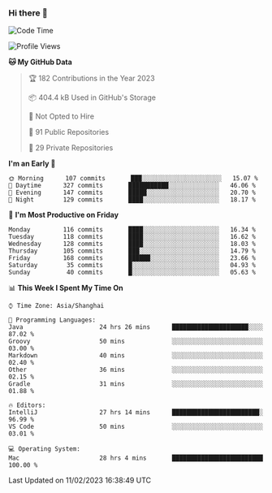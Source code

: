 ### Hi there 👋

<!--
**qbosen/qbosen** is a ✨ _special_ ✨ repository because its `README.md` (this file) appears on your GitHub profile.

Here are some ideas to get you started:

- 🔭 I’m currently working on ...
- 🌱 I’m currently learning ...
- 👯 I’m looking to collaborate on ...
- 🤔 I’m looking for help with ...
- 💬 Ask me about ...
- 📫 How to reach me: ...
- 😄 Pronouns: ...
- ⚡ Fun fact: ...
-->

<!--START_SECTION:waka-->
![Code Time](http://img.shields.io/badge/Code%20Time-1%2C166%20hrs%2031%20mins-blue)

![Profile Views](http://img.shields.io/badge/Profile%20Views-0-blue)

**🐱 My GitHub Data** 

> 🏆 182 Contributions in the Year 2023
 > 
> 📦 404.4 kB Used in GitHub's Storage 
 > 
> 🚫 Not Opted to Hire
 > 
> 📜 91 Public Repositories 
 > 
> 🔑 29 Private Repositories  
 > 
**I'm an Early 🐤** 

```text
🌞 Morning      107 commits       ███░░░░░░░░░░░░░░░░░░░░░░   15.07 % 
🌆 Daytime      327 commits       ███████████░░░░░░░░░░░░░░   46.06 % 
🌃 Evening      147 commits       █████░░░░░░░░░░░░░░░░░░░░   20.70 % 
🌙 Night        129 commits       ████░░░░░░░░░░░░░░░░░░░░░   18.17 % 

```
📅 **I'm Most Productive on Friday** 

```text
Monday         116 commits       ████░░░░░░░░░░░░░░░░░░░░░   16.34 % 
Tuesday        118 commits       ████░░░░░░░░░░░░░░░░░░░░░   16.62 % 
Wednesday      128 commits       ████░░░░░░░░░░░░░░░░░░░░░   18.03 % 
Thursday       105 commits       ███░░░░░░░░░░░░░░░░░░░░░░   14.79 % 
Friday         168 commits       ██████░░░░░░░░░░░░░░░░░░░   23.66 % 
Saturday        35 commits       █░░░░░░░░░░░░░░░░░░░░░░░░   04.93 % 
Sunday          40 commits       █░░░░░░░░░░░░░░░░░░░░░░░░   05.63 % 

```


📊 **This Week I Spent My Time On** 

```text
⌚︎ Time Zone: Asia/Shanghai

💬 Programming Languages: 
Java                     24 hrs 26 mins      █████████████████████░░░░   87.02 % 
Groovy                   50 mins             ░░░░░░░░░░░░░░░░░░░░░░░░░   03.00 % 
Markdown                 40 mins             ░░░░░░░░░░░░░░░░░░░░░░░░░   02.40 % 
Other                    36 mins             ░░░░░░░░░░░░░░░░░░░░░░░░░   02.15 % 
Gradle                   31 mins             ░░░░░░░░░░░░░░░░░░░░░░░░░   01.88 % 

🔥 Editors: 
IntelliJ                 27 hrs 14 mins      ████████████████████████░   96.99 % 
VS Code                  50 mins             ░░░░░░░░░░░░░░░░░░░░░░░░░   03.01 % 

💻 Operating System: 
Mac                      28 hrs 4 mins       █████████████████████████   100.00 % 

```


 Last Updated on 11/02/2023 16:38:49 UTC
<!--END_SECTION:waka-->
